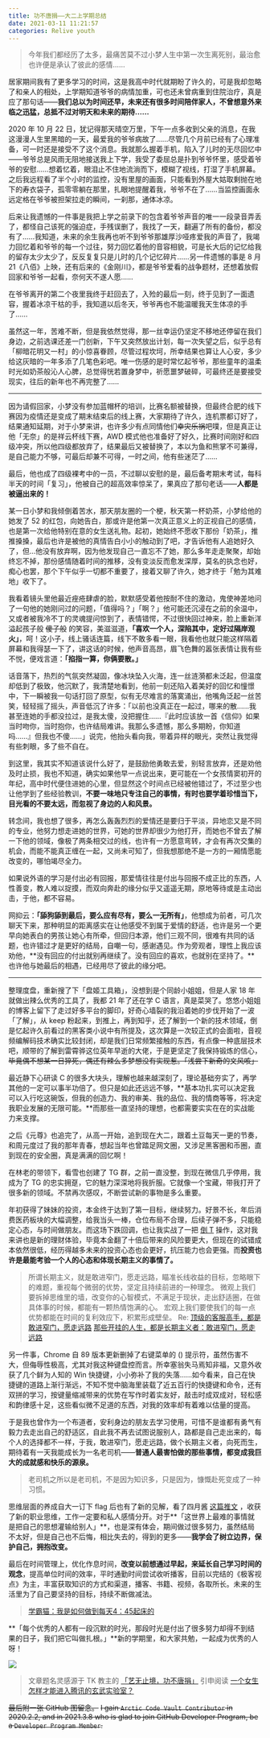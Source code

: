 ```yaml
---
title: 功不唐捐——大二上学期总结
date: 2021-03-11 11:21:57
categories: Relive youth
---
```

> 今年我们都经历了太多，最痛苦莫不过小梦人生中第一次生离死别，最治愈也许便是承认了彼此的感情……

居家期间我有了更多学习的时间，这是我高中时代就期盼了许久的，可是我却忽略了和亲人的相处，上学期知道爷爷的病情加重，可也还未曾病重到住院治疗，真是应了那句话——**我们总以为时间还早，未来还有很多时间陪伴家人，不曾想意外来临之迅猛，总抵不过对明天和未来的期待……**

2020 年 10 月 22 日，犹记得那天晴空万里，下午一点多收到父亲的消息，在我这漫漫人生里黑暗的一天，最爱我的爷爷病故了……尽管几个月前已经有了心理准备，可一时还是接受不了这个消息。我就那么握着手机，陷入了儿时的无尽回忆中——爷爷总是风雨无阻地接送我上下学，我受了委屈总是扑到爷爷怀里，感受着爷爷的安慰……想着忆着，眼泪止不住地流淌而下，模糊了视线，打湿了手机屏幕。之后我远程看了半个小时的监控，没有里屋的画面，只能看到外屋大姑取剩抛在地下的寿衣袋子，孤零零躺在那里，扎眼地提醒着我，爷爷不在了……当监控画面永远定格在爷爷被担架拉走的瞬间，一刹那，通体冰凉。

后来让我遗憾的一件事是我把上学之前录下的包含着爷爷声音的唯一一段录音弄丢了，都怪自己该死的强迫症，手残误删了，我找了一天，翻遍了所有的备份，都没有了……我知道，未来的余生我再也听不到爷爷那雄厚沙哑疼爱我的声音了，我竭力回忆着和爷爷的每一个过往，努力回忆着他的音容相貌，可是长大后的记忆给我的留存太少太少了，反反复复只是儿时的几个记忆碎片……另一件遗憾的事是 8 月 21《八佰》上映，还有后来的《金刚川》，都是爷爷爱看的战争题材，还想着放假回家和爷爷一起看，奈何天不遂人愿……

在爷爷离开的第二个夜里我终于赶回去了，入殓的最后一刻，终于见到了一面遗容，握着冰凉干枯的手，我知道以后冬天，爷爷再也不能温暖我天生体凉的手了……

虽然这一年，苦难不断，但是我依然觉得，那一丝幸运仍坚定不移地还停留在我们身边，之前选课还差一门创新，下午又突然放出计划，每一次失望之后，似乎总有「柳暗花明又一村」的小惊喜眷顾，尽管过程坎坷，所幸结果也算让人心安，多少给这灰暗的一年多添了几笔色彩吧。唯一伤感的是时常忆起爷爷，那些童年的温柔时光如奶茶般沁人心脾，总觉得恍若置身梦中，祈愿噩梦破碎，可最终还是要接受现实，往后的新年也不再完整了……

---

因为请假回家，小梦没有参加蓝帽杯的培训，比赛名额被替换，但最终合肥的线下赛因为疫情还是变成了期末结束后的线上赛，大家期待了许久，连机票都订好了，结果通知延期，对于小梦来讲，也许多少有点同情他们~~幸灾乐祸~~吧噗，但是真正让他「无奈」的是祥云杯线下赛，AWD 模式他也准备好了好久，比赛时间刚好和四级冲突，所以他四级都放弃了，结果最后又被替换了，本以为鱼和熊掌不可兼得，是自己能力不够，可最后却兼不可得，一时之间，他有些迷茫了……

最后，他也成了四级裸考中的一员，不过聊以安慰的是，最后备考期末考试，每科半天的时间「复习」，他被自己的超高效率惊呆了，果真应了那句老话——**人都是被逼出来的！**

某一日小梦和我倾倒着苦水，那天朋友圈的一个梗，秋天第一杯奶茶，小梦给他的她发了 52 的红包，向她告白，那或许是他第一次真正意义上的正视自己的感情，也是第一次给他特别在意的女生送礼物。起初，她始终不愿收下那份「奶茶」，推推搡搡，最后也许是被他的真情告白小小的触动到了吧，才告诉他有人追她好久了，但…他没有放弃啊，因为他发现自己一直忘不了她，那么多年走走聚聚，却始终忘不掉，那份感情随着时间的推移，没有变淡反而愈发深厚，莫名的执念也好，痴心也罢，那个下午似乎一切都不重要了，接着又聊了许久，她才终于「勉为其难地」收下了。

我看着镜头里他最近痤疮肆虐的脸，默默感受着他按耐不住的激动，鬼使神差地问了一句他的她刚问过的问题，「值得吗？」「啊？」他可能还沉浸在之前的余温中，又或者被我冷不丁的灵魂提问惊到了，表情错愕，不过很快回过神来，脸上重新洋溢起孩子般 ~~傻子般~~ 的笑容，美滋滋道，**「喜欢一个人，深陷其中，定好过隔岸观火」**，呵！这小子，线上骚话连篇，线下不敢多看一眼，我看他也就只能这样隔着屏幕和我得瑟一下了，讲这话的时候，他声音高昂，眉飞色舞的嚣张表情让我有些不悦，便戏言道：**「掐指一算，你俩要散。」**

话音落下，热烈的气氛突然凝固，像冰块坠入火海，连一丝涟漪都未泛起，但温度却低到了极致，他沉默了，我清楚地看到，他前一刻还陷入着美好的回忆和憧憬中，下一瞬被我一句话打回了原型，似有无尽难言的落寞涌出，他嘴角泛起一丝苦笑，轻轻摇了摇头，声音低沉了许多：「以前也没真正在一起过，哪来的散……我甚至连她的手都没拉过，是我太傻，没把握住……『此时应该放一首《信仰》如果当时吻你，当时抱你，也许结局难讲。我那么多遗憾，那么多期盼，你知道吗……』但我也不傻……」说完，他抬头看向我，带着异样的眼光，突然让我觉得有些刺眼，多了些不自在。

到这里，我其实不知道该说什么好了，是鼓励他勇敢去爱，别轻言放弃，还是劝他及时止损，我也不知道，确实如果他早一点说出来，更可能在一个女孩情窦初开的年纪，高中时代便住进她的心里，但显然这个时间点已经被他错过了，不过至少也让他学到了些经验教训，**不要一味地只专注自己的事情，有时也要学着珍惜当下，目光看的不要太远，而忽视了身边的人和风景。**

转念间，我也想了很多，再怎么轰轰烈烈的爱情还是要归于平淡，异地恋又是不同的专业，他努力想走进她的世界，可她的世界却很少为他打开，而她也不曾去了解一下他的领域，像极了两条相交过的线，也许有一方愿意弯转，才会有再次交集的机会，而能不能真正缠在一起，又尚未可知了，但我想那绝不是一方的一厢情愿能改变的，哪怕竭尽全力。

如果说外语的学习是付出必有回报，那爱情往往是付出与回报不成正比的东西，人性善变，教人难以捉摸，而双向奔赴的缘分似乎又遥遥无期，原地等待或是主动出击，于他，都不容易。

网抑云：**「舔狗舔到最后，要么应有尽有，要么一无所有」**，他想成为前者，可几次聊天下来，那种明显的距离感实在让他感受不到属于爱情的舒适，也许是另一个更早向她表白的男孩让她心有所牵，但回归本源，他们三观不同，很难有共同的话题，也许错过才是更好的结局，自嘲一句，感谢遇见。作为旁观者，理性上我应该劝他，**没有回应的付出就别再继续了。没有回应的喜欢，也就别在坚持了。**也许他与她最后的相遇，已经用尽了彼此的缘分吧。

---

整理度盘，重新搜了下「盘姬工具箱」，没想到是个同龄小姐姐，但是人家 18 年就做出辣么优秀的工具了，我都 21 年了还在学 C 语言，真是菜哭了。悠悠小姐姐的博客上留下了走过好多平台的脚印，好奇心墙裂的我沿着她的步伐开始了一波「了解」，从 keep 粉起来，到推上，再到知乎，还了解到一个新的技术领域，倒是忆起许久前看过的黑客类小说中有所提及，这次算是一次较正式的会面啦，音视频编解码技术确实比较封闭，却是我们日常频繁接触的东西，有点像一种底层技术吧，顺带的了解到雷霄骅这位英年早逝的大佬，于是更坚定了我保持锻炼的信心，~~毕竟偶不想某一日猝死，偶还有辣么多梦想没有实现惹。「浅尝下新奇的文风咳」~~

最近静下心研读 C 的很多大块头，理解也越来越深刻了，理论基础夯实了，再学其他的一定可以事半功倍了。但只是如此还远远不够，**基本功扎实可以决定我可以入行吃这碗饭，但我的创造力、我的审美、我的品位、我的情商等等，将决定我职业发展的无限可能。**而那些一直坚持的理想，也都需要实实在在的实战能力来支撑。

之后《元尊》也追完了，从高一开始，追到现在大二，跟着土豆每天一更的节奏，和周元度过了我的那年青春，想起当年也曾踏足网文圈，又涉足黑客圈和币圈，直到现在的安全圈，真是满满的回忆啊！

在林老的带领下，看雪也创建了 TG 群，之前一直没整，到现在微信几乎停用，我成为了 TG 的忠实拥趸，它的魅力深深地将我折服。它就像一个宝藏，带我打开了很多新的领域。不禁再次感叹，不断尝试新的事物是多么重要。

年初获得了妹妹的投资，本金终于达到了第一目标，继续努力。好景不长，年后消费医药板块的大幅调整，给我当头一棒，仓位布局不合理，后续子弹不多，只能稳定心态，与时间做朋友。而这场下跌回调，也让我实战了一把 [倒 T](https://zhidao.baidu.com/question/112864411.html) 操作，这对我来讲也是新的理财体验，毕竟本金翻了十倍后带来的风险要更大，但现在的试错成本依然很低，经历得越多未来的投资心态也会更好，抗压能力也会更强。而**投资也许是最能考验一个人的心态和体现长期主义的事情了。**

> 所谓长期主义，就是敢进窄门，愿走远路，瞄准长线收益的目标，忽略眼下的难题，重视每个微弱的优势，坚定且持续前进的一种理念。
微观上我们要拆掉思维里的墙，改变你的心智模式，不满足于现状，走出舒适圈，在做具体事的时候，都能有一颗热情饱满的心。
宏观上我们要使我们的每一点优势都能在时间的复利效应下，积累形成壁垒。
Re: [顶级的客服高手，都是敢进窄门，愿走远路](https://www.sohu.com/a/358696159_100250120)
[那些开挂的人生，都是长期主义者：敢进窄门，愿走远路](https://www.sohu.com/a/360936472_120478550)

另一件事，Chrome 自 89 版本更新删掉了右键菜单的 () 提示符，虽然伤害不大，但侮辱性极高，尤其对我这种键盘控而言。所幸塞翁失马焉知非福，又意外收获了几个鲜为人知的 Win 快捷键，小小弥补了我的失落……如今看来，自己在快捷键的道路上渐行渐远，不知不觉中脑海里装载了近五百行的快捷键和命令，还有双拼的学习，按键量缩减带来的优势在写作时着实友好，敲击时成双成对，轻松感和韵律感十足，这些看似微不足道的东西，对我的效率却有着难以估量的提高。

于是我也曾作为一个布道者，安利身边的朋友去学习使用，可惜不是谁都有勇气有毅力去走出自己的舒适区，自此我不再去试图说服别人，路都是自己走出来的，每个人的选择都不一样，于我，敢进窄门，愿走远路，做个长期主义者，向死而生，期待着有一天我能成长为一名老司机——**普通人最害怕做的那些事情，都变成我巨大的成就感和快乐的源泉。**

> 老司机之所以是老司机，不是因为知识多，只是因为，慷慨赴死变成了一种习惯。

思维层面的养成自大一订下 flag 后也有了新的见解，看了四月酱 [这篇推文](https://twitter.com/M91767223/status/1367811690885124096) ，收获了新的职业思维，工作一定要和私人感情分开。对于**「这世界上最难的事情就是把自己的思想灌输给别人」**，也是深有体会，期间做过很多努力，虽然结局不太好，但是自己也不后悔，相比失去的，得到的更多——**我学会了树立边界，保护自己，拥抱改变。**

最后在时间管理上，优化作息时间，**改变以前想通过早起，来延长自己学习时间的观念**，提高单位时间的效率，平时通勤时间尝试收听播客，目前以完结的《极客视点》为主，丰富获取知识的方式和渠道，播客、书籍、视频，各取所长。未来的生活里为了自己要坚持的目标，持续不断做减法。

> [学霸猫：我是如何做到每天4：45起床的](https://zhuanlan.zhihu.com/p/25892705)

**「每个优秀的人都有一段沉默的时光，那段时光是付出了很多努力却得不到结果的日子，我们把它叫做扎根。」**新的学期里，和大家共勉，一起成为优秀的人呀！

![](/images/doit.jfif)

> 文章题名灵感源于 TK 教主的 [「艺无止境，功不唐捐」](https://zhuanlan.zhihu.com/p/34700064)
引申阅读 [一个女生怎样才能进入腾讯的玄武实验室？](https://www.zhihu.com/question/63422112)

~~最后附一张 GitHub 图留念。~~
~~I gain `Arctic Code Vault Contributor` in 2020.2.2, and in 2021.3.8 who is glad to join GitHub Developer Program, be a `Developer Program Member`.~~